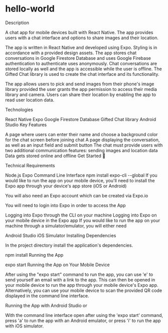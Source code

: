 # hello-world

Description

A chat app for mobile devices built with React Native. The app provides users with a chat interface and options to share images and their location.

The app is written in React Native and developed using Expo. Styling is in accordance with a provided design assets. The app stores chat conversations in Google Firestore Database and uses Google Firebase authentication to authenticate uses anonymously. Chat conversations are stored locally as well and the app is accessible while the user is offline. The Gifted Chat library is used to create the chat interface and its functionality.

The app allows users to pick and send images from their phone's image library provided the user grants the app permission to access their media library and camera. Users can share their location by enabling the app to read user location data.

Technologies

React Native
Expo
Google Firestore Database
Gifted Chat library
Android Studio
Key Features

A page where users can enter their name and choose a background color for the chat screen before joining chat
A page displaying the conversation, as well as an input field and submit button
The chat must provide users with two additional communication features: sending images and location data
Data gets stored online and offline
Get Started 🚀

Technical Requirements

Node.js
Expo Command Line Interface
npm install expo-cli --global
If you would like to run the app on your mobile device, you'll need to install the Expo app through your device's app store (iOS or Android)

You will also need an Expo account which can be created via Expo.io

You will need to login into Expo in order to access the App

Logging into Expo through the CLI on your machine
Logging into Expo on your mobile device in the Expo app
If you would like to run the app on your machine through a simulator/emulator, you will either need

Android Studio
iOS Simulator
Installing Dependencies

In the project directory install the application's dependencies.

npm install
Running the App

expo start
Running the App on Your Mobile Device

After using the "expo start" command to run the app, you can use 'e' to send yourself an email with a link to the app. This can then be opened in your mobile device to run the app through your mobile device's Expo app. Alternatively, you can use your mobile device to scan the provided QR code displayed in the command line interface.

Running the App with Android Studio or

With the command line interface open after using the 'expo start' command, press 'a' to run the app with an Android emulator, or press 'i' to run the app with iOS simulator.
